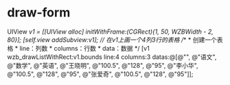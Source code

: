 # draw-form
UIView *v1 = [[UIView alloc] initWithFrame:(CGRect){1, 50, WZBWidth - 2, 80}];
    [self.view addSubview:v1];
    // 在v1上画一个4列3行的表格
    /**
     * 创建一个表格
     * line：列数
     * columns：行数
     * data：数据
     */
    [v1 wzb_drawListWithRect:v1.bounds line:4 columns:3 datas:@[@"", @"语文", @"数学", @"英语", @"王晓明", @"100.5", @"128", @"95", @"李小华", @"100.5", @"128", @"95", @"张爱奇", @"100.5", @"128", @"95"]];
